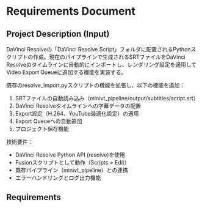 # Requirements Document

## Project Description (Input)
DaVinci Resolveの「DaVinci Resolve Script」フォルダに配置されるPythonスクリプトの作成。現在のパイプラインで生成されるSRTファイルをDaVinci Resolveのタイムラインに自動的にインポートし、レンダリング設定を適用してVideo Export Queueに追加する機能を実装する。

既存のresolve_import.pyスクリプトの機能を拡張し、以下の機能を追加：
1. SRTファイルの自動読み込み（minivt_pipeline/output/subtitles/script.srt）
2. DaVinci Resolveタイムラインへの字幕データの配置
3. Export設定（H.264、YouTube最適化設定）の適用
4. Export Queueへの自動追加
5. プロジェクト保存機能

技術要件：
- DaVinci Resolve Python API (resolve)を使用
- Fusionスクリプトとして動作（Scripts > Edit）
- 既存パイプライン（minivt_pipeline）との連携
- エラーハンドリングとログ出力機能

## Requirements
<!-- Will be generated in /kiro:spec-requirements phase -->